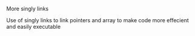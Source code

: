 More singly links

Use of singly links to link pointers and array to make code more
effecient and easily executable
